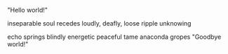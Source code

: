 "Hello world!"






inseparable soul
recedes loudly, deafly, loose
ripple unknowing






echo springs blindly
energetic peaceful tame
anaconda gropes
"Goodbye world!"
